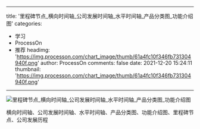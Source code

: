 
---
title: '里程碑节点_横向时间轴_公司发展时间轴_水平时间轴_产品分类图_功能介绍图'
categories: 
 - 学习
 - ProcessOn
 - 推荐
headimg: 'https://img.processon.com/chart_image/thumb/61a4fc10f346fb731304940f.png'
author: ProcessOn
comments: false
date: 2021-12-20 15:24:11
thumbnail: 'https://img.processon.com/chart_image/thumb/61a4fc10f346fb731304940f.png'
---

<div>   
<img class="thumb" alt="里程碑节点_横向时间轴_公司发展时间轴_水平时间轴_产品分类图_功能介绍图" src="https://img.processon.com/chart_image/thumb/61a4fc10f346fb731304940f.png" referrerpolicy="no-referrer">
<p>横向时间轴、公司发展时间轴、水平时间轴、产品分类图、功能介绍图、里程碑节点、公司发展历程</p>  
</div>
            